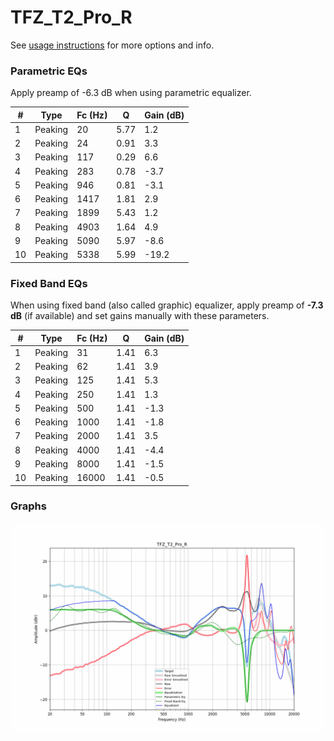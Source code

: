 # TFZ_T2_Pro_R
See [usage instructions](https://github.com/jaakkopasanen/AutoEq#usage) for more options and info.

### Parametric EQs
Apply preamp of -6.3 dB when using parametric equalizer.

|   # | Type    |   Fc (Hz) |    Q |   Gain (dB) |
|-----|---------|-----------|------|-------------|
|   1 | Peaking |        20 | 5.77 |         1.2 |
|   2 | Peaking |        24 | 0.91 |         3.3 |
|   3 | Peaking |       117 | 0.29 |         6.6 |
|   4 | Peaking |       283 | 0.78 |        -3.7 |
|   5 | Peaking |       946 | 0.81 |        -3.1 |
|   6 | Peaking |      1417 | 1.81 |         2.9 |
|   7 | Peaking |      1899 | 5.43 |         1.2 |
|   8 | Peaking |      4903 | 1.64 |         4.9 |
|   9 | Peaking |      5090 | 5.97 |        -8.6 |
|  10 | Peaking |      5338 | 5.99 |       -19.2 |

### Fixed Band EQs
When using fixed band (also called graphic) equalizer, apply preamp of **-7.3 dB** (if available) and set gains manually with these parameters.

|   # | Type    |   Fc (Hz) |    Q |   Gain (dB) |
|-----|---------|-----------|------|-------------|
|   1 | Peaking |        31 | 1.41 |         6.3 |
|   2 | Peaking |        62 | 1.41 |         3.9 |
|   3 | Peaking |       125 | 1.41 |         5.3 |
|   4 | Peaking |       250 | 1.41 |         1.3 |
|   5 | Peaking |       500 | 1.41 |        -1.3 |
|   6 | Peaking |      1000 | 1.41 |        -1.8 |
|   7 | Peaking |      2000 | 1.41 |         3.5 |
|   8 | Peaking |      4000 | 1.41 |        -4.4 |
|   9 | Peaking |      8000 | 1.41 |        -1.5 |
|  10 | Peaking |     16000 | 1.41 |        -0.5 |

### Graphs
![](./TFZ_T2_Pro_R.png)
